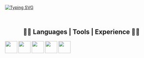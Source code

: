 [![Typing SVG](https://readme-typing-svg.herokuapp.com?font=DM+Sans&size=25&duration=3000&pause=2000&color=3AFBFF&background=3775FF00&center=true&vCenter=true&width=1000&lines=%22Iterar+es+humano%2C+'recursivar'+es+divino%22+--+L.+Peter+Deutsch)](https://git.io/typing-svg)

<br />

<h2 align="center">
  👨‍💻 Languages | Tools | Experience  👨‍💻
 </h2>
 

<a href="#"/><img src="https://cdn.jsdelivr.net/gh/devicons/devicon/icons/html5/html5-original.svg" width="40"/></a>
<a href="#"/><img src="https://cdn.jsdelivr.net/gh/devicons/devicon/icons/css3/css3-original.svg" width="40"/></a>
<a href="#"/><img src="https://cdn.jsdelivr.net/gh/devicons/devicon/icons/javascript/javascript-original.svg" width="40"/></a>
<a href="#"><img src="imgs/cplusplus.png" width="40"/></a>
<a href="#"><img src="https://cdn.jsdelivr.net/gh/devicons/devicon@v2.15.1/devicon.min.css" width="40"/></a>

